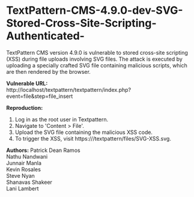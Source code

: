 # TextPattern-CMS-4.9.0-dev-SVG-Stored-Cross-Site-Scripting-Authenticated-
TextPattern CMS version 4.9.0 is vulnerable to stored cross-site scripting (XSS) during file uploads involving SVG files. The attack is executed by uploading a specially crafted SVG file containing malicious scripts, which are then rendered by the browser.

<B>Vulnerable URL:</B><br>
http://localhost/textpattern/textpattern/index.php?event=file&step=file_insert<br>

<B>Reproduction:</B>
1. Log in as the root user in Textpattern.<br>
2. Navigate to 'Content > File'.<br>
3. Upload the SVG file containing the malicious XSS code.<br>
4. To trigger the XSS, visit https://<url>/textpattern/files/SVG-XSS.svg.<br>

<B>Authors:</B>
Patrick Dean Ramos<br>
Nathu Nandwani<br>
Junnair Manla<br>
Kevin Rosales<br>
Steve Nyan<br>
Shanavas Shakeer<br>
Lani Lambert<br>

